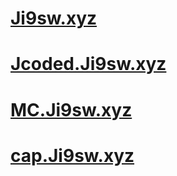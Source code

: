 # [Ji9sw.xyz](https://Ji9sw.xyz)
# [Jcoded.Ji9sw.xyz](https://Jcoded.Ji9sw.xyz)
# [MC.Ji9sw.xyz](https://MC.Ji9sw.xyz)
# [cap.Ji9sw.xyz](https://cap.Ji9sw.xyz)

